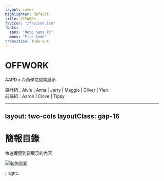 ```yaml
---
layout: cover
highlighter: default
title: OFFWORK
favicon: "/favicon.ico"
fonts:
  sans: "Noto Sans TC"
  mono: "Fira Code"
transition: fade-out
---
```


<div class="flex flex-col items-center">
  <h1 class="text-5xl font-extrabold text-[#A4CD44]">OFFWORK</h1>
  <p class="text-lg">AAPD x 六角學院成果展示</p>
  設計組：Alvie | Anna | Jerry | Maggie | Oliver | Yien<br />
  前端組：Aaron | Clove | Tippy
</div>

---
layout: two-cols
layoutClass: gap-16
---

# 簡報目錄

快速導覽到要展示的內容

<img src="/images/toc-deco.webp" alt="裝飾圖案" class="max-w-80" />

::right::

<Toc text-lg minDepth="1" maxDepth="2" />
